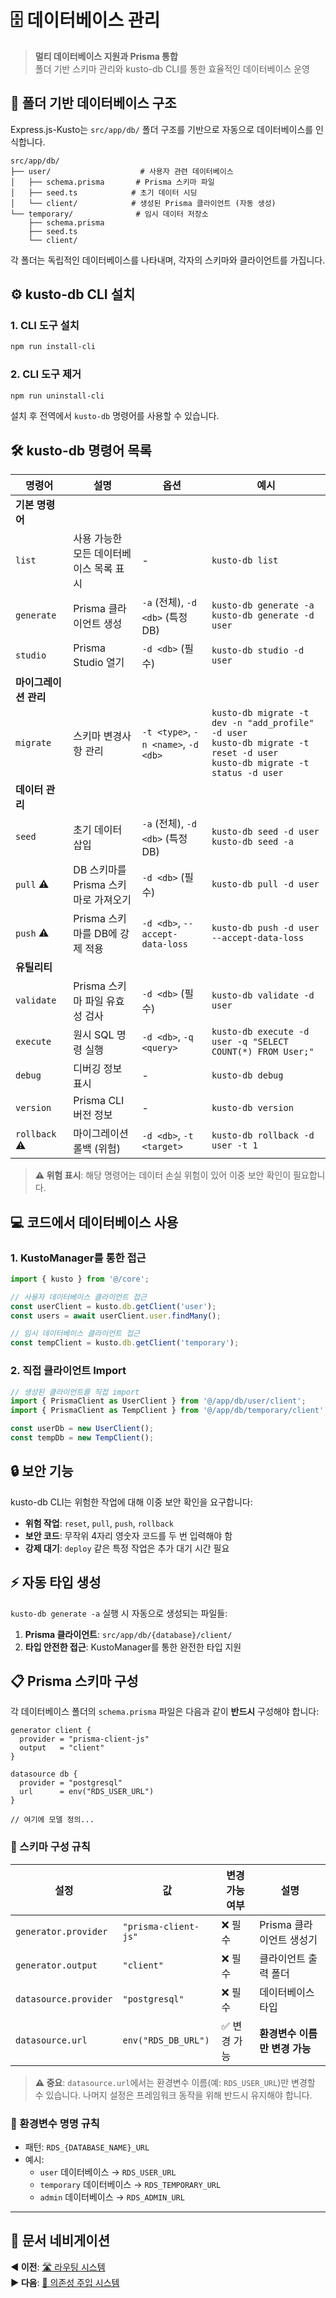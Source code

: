 # 🗄️ 데이터베이스 관리

> **멀티 데이터베이스 지원과 Prisma 통합**  
> 폴더 기반 스키마 관리와 kusto-db CLI를 통한 효율적인 데이터베이스 운영

## 📂 폴더 기반 데이터베이스 구조

Express.js-Kusto는 `src/app/db/` 폴더 구조를 기반으로 자동으로 데이터베이스를 인식합니다.

```
src/app/db/
├── user/                    # 사용자 관련 데이터베이스
│   ├── schema.prisma       # Prisma 스키마 파일
│   ├── seed.ts            # 초기 데이터 시딩
│   └── client/            # 생성된 Prisma 클라이언트 (자동 생성)
└── temporary/              # 임시 데이터 저장소
    ├── schema.prisma
    ├── seed.ts
    └── client/
```

각 폴더는 독립적인 데이터베이스를 나타내며, 각자의 스키마와 클라이언트를 가집니다.

## ⚙️ kusto-db CLI 설치

### 1. CLI 도구 설치
```bash
npm run install-cli
```

### 2. CLI 도구 제거
```bash
npm run uninstall-cli
```

설치 후 전역에서 `kusto-db` 명령어를 사용할 수 있습니다.

## 🛠️ kusto-db 명령어 목록

| 명령어 | 설명 | 옵션 | 예시 |
|--------|------|------|------|
| **기본 명령어** |
| `list` | 사용 가능한 모든 데이터베이스 목록 표시 | - | `kusto-db list` |
| `generate` | Prisma 클라이언트 생성 | `-a` (전체), `-d <db>` (특정 DB) | `kusto-db generate -a`<br>`kusto-db generate -d user` |
| `studio` | Prisma Studio 열기 | `-d <db>` (필수) | `kusto-db studio -d user` |
| **마이그레이션 관리** |
| `migrate` | 스키마 변경사항 관리 | `-t <type>`, `-n <name>`, `-d <db>` | `kusto-db migrate -t dev -n "add_profile" -d user`<br>`kusto-db migrate -t reset -d user`<br>`kusto-db migrate -t status -d user` |
| **데이터 관리** |
| `seed` | 초기 데이터 삽입 | `-a` (전체), `-d <db>` (특정 DB) | `kusto-db seed -d user`<br>`kusto-db seed -a` |
| `pull` ⚠️ | DB 스키마를 Prisma 스키마로 가져오기 | `-d <db>` (필수) | `kusto-db pull -d user` |
| `push` ⚠️ | Prisma 스키마를 DB에 강제 적용 | `-d <db>`, `--accept-data-loss` | `kusto-db push -d user --accept-data-loss` |
| **유틸리티** |
| `validate` | Prisma 스키마 파일 유효성 검사 | `-d <db>` (필수) | `kusto-db validate -d user` |
| `execute` | 원시 SQL 명령 실행 | `-d <db>`, `-q <query>` | `kusto-db execute -d user -q "SELECT COUNT(*) FROM User;"` |
| `debug` | 디버깅 정보 표시 | - | `kusto-db debug` |
| `version` | Prisma CLI 버전 정보 | - | `kusto-db version` |
| `rollback` ⚠️ | 마이그레이션 롤백 (위험) | `-d <db>`, `-t <target>` | `kusto-db rollback -d user -t 1` |

> **⚠️ 위험 표시**: 해당 명령어는 데이터 손실 위험이 있어 이중 보안 확인이 필요합니다.

## 💻 코드에서 데이터베이스 사용

### 1. KustoManager를 통한 접근
```typescript
import { kusto } from '@/core';

// 사용자 데이터베이스 클라이언트 접근
const userClient = kusto.db.getClient('user');
const users = await userClient.user.findMany();

// 임시 데이터베이스 클라이언트 접근
const tempClient = kusto.db.getClient('temporary');
```

### 2. 직접 클라이언트 Import
```typescript
// 생성된 클라이언트를 직접 import
import { PrismaClient as UserClient } from '@/app/db/user/client';
import { PrismaClient as TempClient } from '@/app/db/temporary/client';

const userDb = new UserClient();
const tempDb = new TempClient();
```

## 🔒 보안 기능

kusto-db CLI는 위험한 작업에 대해 이중 보안 확인을 요구합니다:

- **위험 작업**: `reset`, `pull`, `push`, `rollback`
- **보안 코드**: 무작위 4자리 영숫자 코드를 두 번 입력해야 함
- **강제 대기**: `deploy` 같은 특정 작업은 추가 대기 시간 필요

## ⚡ 자동 타입 생성

`kusto-db generate -a` 실행 시 자동으로 생성되는 파일들:

1. **Prisma 클라이언트**: `src/app/db/{database}/client/`
2. **타입 안전한 접근**: KustoManager를 통한 완전한 타입 지원


## 📋 Prisma 스키마 구성

각 데이터베이스 폴더의 `schema.prisma` 파일은 다음과 같이 **반드시** 구성해야 합니다:

```prisma
generator client {
  provider = "prisma-client-js"
  output   = "client"
}

datasource db {
  provider = "postgresql"
  url      = env("RDS_USER_URL")
}

// 여기에 모델 정의...
```

### 🔧 스키마 구성 규칙

| 설정 | 값 | 변경 가능 여부 | 설명 |
|------|----|----|------|
| `generator.provider` | `"prisma-client-js"` | ❌ 필수 | Prisma 클라이언트 생성기 |
| `generator.output` | `"client"` | ❌ 필수 | 클라이언트 출력 폴더 |
| `datasource.provider` | `"postgresql"` | ❌ 필수 | 데이터베이스 타입 |
| `datasource.url` | `env("RDS_DB_URL")` | ✅ 변경 가능 | **환경변수 이름만 변경 가능** |

> **⚠️ 중요**: `datasource.url`에서는 환경변수 이름(예: `RDS_USER_URL`)만 변경할 수 있습니다. 나머지 설정은 프레임워크 동작을 위해 반드시 유지해야 합니다.

### 📌 환경변수 명명 규칙
- 패턴: `RDS_{DATABASE_NAME}_URL`
- 예시: 
  - `user` 데이터베이스 → `RDS_USER_URL`
  - `temporary` 데이터베이스 → `RDS_TEMPORARY_URL`
  - `admin` 데이터베이스 → `RDS_ADMIN_URL`

---

## 📖 문서 네비게이션

**◀️ 이전**: [🛣️ 라우팅 시스템](./02-routing-system.md)  
**▶️ 다음**: [🔌 의존성 주입 시스템](./04-injectable-system.md)
